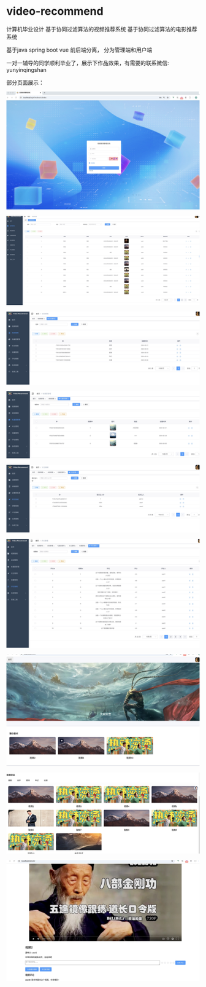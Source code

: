 # video-recommend
计算机毕业设计 
基于协同过滤算法的视频推荐系统
基于协同过滤算法的电影推荐系统

基于java spring boot vue 
前后端分离， 分为管理端和用户端

一对一辅导的同学顺利毕业了，展示下作品效果，有需要的联系微信: yunyinqingshan

部分页面展示：

![示例1](1.jpg)

![示例3](2.jpg)

![示例3](3.jpg)

![示例4](4.jpg)

![示例5](5.jpg)

![示例6](6.jpg)

![示例7](7.jpg)

![示例8](8.jpg)

![示例9](9.jpg)
